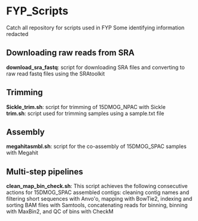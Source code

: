 # FYP_Scripts
Catch all repository for scripts used in FYP<be>
Some identifying information redacted 
## Downloading raw reads from SRA
**download_sra_fastq**: script for downloading SRA files and converting to raw read fastq files using the SRAtoolkit 
## Trimming 
**Sickle_trim.sh**: script for trimming of 15DMOG_NPAC with Sickle<br>
**trim.sh**: script used for trimming samples using a sample.txt file 
## Assembly 
**megahitasmbl.sh**: script for the co-assembly of 15DMOG_SPAC samples with Megahit
## Multi-step pipelines
**clean_map_bin_check.sh**: This script achieves the following consecutive actions for 15DMOG_SPAC assembled contigs: cleaning contig names and filtering short sequences with Anvo'o, mapping with BowTie2, indexing and sorting BAM files with Samtools, concatenating reads for binning, binning with MaxBin2, and QC of bins with CheckM 

